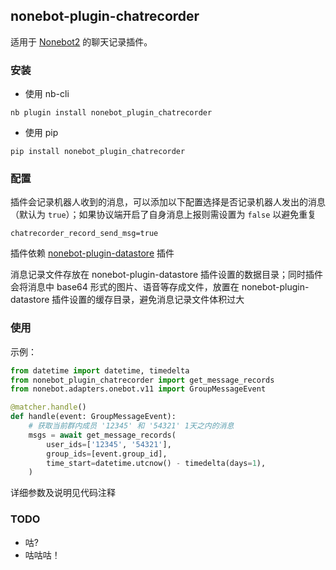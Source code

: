 ## nonebot-plugin-chatrecorder

适用于 [Nonebot2](https://github.com/nonebot/nonebot2) 的聊天记录插件。


### 安装

- 使用 nb-cli

```
nb plugin install nonebot_plugin_chatrecorder
```

- 使用 pip

```
pip install nonebot_plugin_chatrecorder
```


### 配置

插件会记录机器人收到的消息，可以添加以下配置选择是否记录机器人发出的消息（默认为 `true`）；如果协议端开启了自身消息上报则需设置为 `false` 以避免重复

```
chatrecorder_record_send_msg=true
```


插件依赖 [nonebot-plugin-datastore](https://github.com/he0119/nonebot-plugin-datastore) 插件

消息记录文件存放在 nonebot-plugin-datastore 插件设置的数据目录；同时插件会将消息中 base64 形式的图片、语音等存成文件，放置在 nonebot-plugin-datastore 插件设置的缓存目录，避免消息记录文件体积过大


### 使用

示例：

```python
from datetime import datetime, timedelta
from nonebot_plugin_chatrecorder import get_message_records
from nonebot.adapters.onebot.v11 import GroupMessageEvent

@matcher.handle()
def handle(event: GroupMessageEvent):
    # 获取当前群内成员 '12345' 和 '54321' 1天之内的消息
    msgs = await get_message_records(
        user_ids=['12345', '54321'],
        group_ids=[event.group_id],
        time_start=datetime.utcnow() - timedelta(days=1),
    )
```

详细参数及说明见代码注释


### TODO

 - 咕?
 - 咕咕咕！
